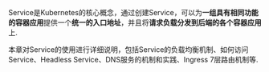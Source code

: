 Service是Kubernetes的核心概念，通过创建Service，可以为**一组具有相同功能的容器应用**提供一个**统一的入口地址**，并且将**请求负载分发到后端的各个容器应用**上. 

本章对Service的使用进行详细说明，包括Service的负载均衡机制、如何访问Service、Headless Service、DNS服务的机制和实践、Ingress 7层路由机制等. 